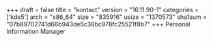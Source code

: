 +++
draft = false
title = "kontact"
version = "16.11.90-1"
categories = ['kde5']
arch = "x86_64"
size = "835916"
usize = "1370573"
sha1sum = "07b89702741d66b943de5c38bc978fc25521f8b7"
+++
Personal Information Manager